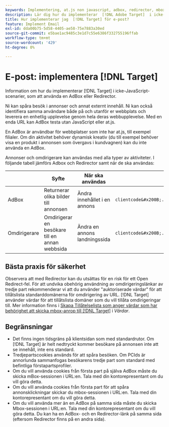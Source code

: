 ```yaml
---
keywords: Implementering, at.js non javascript, adbox, redirector, mbox
description: Lär dig hur du implementerar  [!DNL Adobe Target]  i icke-JavaScript-scenarier, till exempel med en AdBox eller Redirector.
title: Hur implementerar jag  [!DNL Target] för e-post?
feature: Implement Email
exl-id: dda00b75-5d58-4405-ae58-75e7883a30ed
source-git-commit: e5bae1ac9485c3e1d7c55e6386f332755196ffab
workflow-type: tm+mt
source-wordcount: '429'
ht-degree: 0%

---
```


# E-post: implementera [!DNL Target]

Information om hur du implementerar [!DNL Target] i icke-JavaScript-scenarier, som att använda en AdBox eller Redirector.

Ni kan spåra besök i annonser och annat externt innehåll. Ni kan också identifiera samma användare både på och utanför er webbplats och leverera en enhetlig upplevelse genom hela deras webbupplevelse. Med en enda URL kan AdBox testa utan JavaScript eller at.js.

En AdBox är användbar för webbplatser som inte har at.js, till exempel filialer. Om din aktivitet behöver dynamisk kreativ (du till exempel behöver visa en produkt i annonsen som övergavs i kundvagnen) kan du inte använda en AdBox.

Annonser och omdirigerare kan användas med alla typer av aktiviteter. I följande tabell jämförs Adbox och Redirector samt när de ska användas:

| | Syfte | När ska användas | URL-struktur | Erbjudandetyp | Erbjudandeinnehåll |
|--- |--- |--- |--- |--- |--- |
| AdBox | Returnerar olika bilder till annonsen | Ändra innehållet i en annons | `clientcode&#x200B;.tt.&#x200B;omtrdc&#x200B;.net/&#x200B;m2&#x200B;/&#x200B;clientcode/ubox/&#x200B;image?` | omdirigeringserbjudande | URL för en bild |
| Omdirigerare | Omdirigerar en besökare till en annan webbsida | Ändra en annons landningssida | `clientcode&#x200B;.tt.omtrdc.net/&#x200B;m2/clientcode&#x200B;/ubox/page?` | omdirigeringserbjudande | URL för en sida |

## Bästa praxis för säkerhet

Observera att med Redirector kan du utsättas för en risk för ett Open Redirect-fel. För att undvika obehörig användning av omdirigeringslänkar av tredje part rekommenderar vi att du använder &quot;auktoriserade värdar&quot; för att tillåtslista standarddomänerna för omdirigering av URL. [!DNL Target] använder värdar för att tillåtslista domäner som du vill tillåta omdirigeringar till. Mer information finns i [Skapa Tillåtelselista som anger värdar som har behörighet att skicka mbox-anrop till [!DNL Target]](https://experienceleague.adobe.com/docs/target/using/administer/hosts.html?lang=sv-SE#allowlist) i *Värdar*.

## Begränsningar

* Det finns ingen tidsgräns på klientsidan som med standardrutor. Om [!DNL Target] är helt nedtryckt kommer besökare på annonsen inte att se innehåll, inte ens standard.
* Tredjepartscookies används för att spåra besöken. Om PCIds är annorlunda sammanfogas besökarens tredje part som standard med befintliga förstapartsprofiler.
* Om du vill använda cookies från första part på själva AdBox måste du skicka mBox-sessionen i URL:en. Tala med din kontorepresentant om du vill göra detta.
* Om du vill använda cookies från första part för att spåra annonsklickningar skickar du mbox-sessionen i URL:en. Tala med din kontorepresentant om du vill göra detta.
* Om du vill använda mer än en AdBox på samma sida måste du skicka Mbox-sessionen i URL:en. Tala med din kontorepresentant om du vill göra detta. Du kan ha en AdBox- och en Redirector-länk på samma sida (eftersom Redirector finns på en andra sida).
